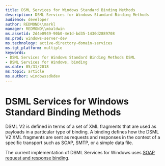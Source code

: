 ```yaml
---
title: DSML Services for Windows Standard Binding Methods
description: DSML Services for Windows Standard Binding Methods
audience: developer
author: REDMOND\\markl
manager: REDMOND\\mbaldwin
ms.assetid: 2d4e0949-90b0-4e1d-bd35-1430d2889708
ms.prod: windows-server-dev
ms.technology: active-directory-domain-services
ms.tgt_platform: multiple
keywords:
- DSML Services for Windows Standard Binding Methods DSML
- DSML Services for Windows, binding
ms.date: 05/31/2018
ms.topic: article
ms.author: windowssdkdev
---
```


# DSML Services for Windows Standard Binding Methods

DSML V2 is defined in terms of a set of XML fragments that are used as payloads in a particular type of binding. A binding defines how the DSML V2 XML fragments are sent as requests and responses in the context of a specific transport such as SOAP, SMTP, or a simple data file.

The current implementation of DSML Services for Windows uses [SOAP request and response binding](soap-request-and-response-binding.md).

 

 




